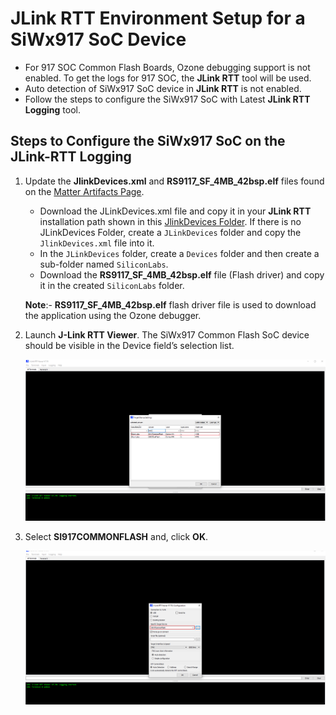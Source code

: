 # JLink RTT Environment Setup for a SiWx917 SoC Device

- For 917 SOC Common Flash Boards, Ozone debugging support is not enabled. To get the logs for 917 SOC, the **JLink RTT** tool will be used.
- Auto detection of SiWx917 SoC device in **JLink RTT** is not enabled.
- Follow the steps to configure the SiWx917 SoC with Latest **JLink RTT Logging** tool.

## Steps to Configure the SiWx917 SoC on the JLink-RTT Logging

1. Update the **JlinkDevices.xml** and **RS9117_SF_4MB_42bsp.elf** files found on the [Matter Artifacts Page](/matter/{build-docspace-version}/matter-prerequisites/matter-artifacts).
    - Download the JLinkDevices.xml file and copy it in your **JLink RTT** installation path shown in this [JlinkDevices Folder](https://wiki.segger.com/J-Link_Device_Support_Kit#JLinkDevices_folder). If there is no JLinkDevices Folder, create a `JLinkDevices` folder and copy the `JlinkDevices.xml` file into it.
    - In the `JLinkDevices` folder, create a `Devices` folder and then create a sub-folder named `SiliconLabs`.
    - Download the **RS9117_SF_4MB_42bsp.elf** file (Flash driver) and copy it in the created `SiliconLabs` folder.

    **Note**:- **RS9117_SF_4MB_42bsp.elf** flash driver file is used to download the application using the Ozone debugger.

2. Launch **J-Link RTT Viewer**. The SiWx917 Common Flash SoC device should be visible in the Device field’s selection list.

    ![Search SOC](./images/search-soc-jlink.png)

3. Select **SI917COMMONFLASH** and, click **OK**.

    ![Select SOC](./images/select-common-flash-soc.png)
